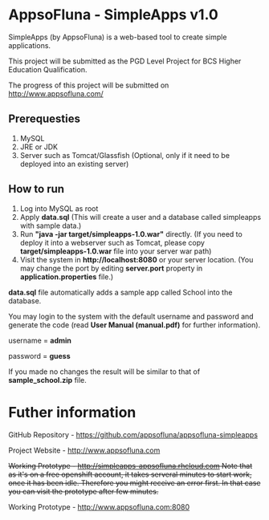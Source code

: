 # AppsoFluna - SimpleApps v1.0

SimpleApps (by AppsoFluna) is a web-based tool to create simple applications.

This project will be submitted as the PGD Level Project for BCS Higher Education Qualification.

The progress of this project will be submitted on http://www.appsofluna.com/

## Prerequesties

1. MySQL
2. JRE or JDK
3. Server such as Tomcat/Glassfish (Optional, only if it need to be deployed into an existing server)

## How to run
1. Log into MySQL as root
2. Apply **data.sql** (This will create a user and a database called simpleapps with sample data.)
3. Run **"java -jar target/simpleapps-1.0.war"** directly. (If you need to deploy it into a webserver such as Tomcat, please copy **target/simpleapps-1.0.war** file into your server war path)
4. Visit the system in **http://localhost:8080** or your server location. (You may change the port by editing **server.port** property in **application.properties** file.)

**data.sql** file automatically adds a sample app called School into the database.

You may login to the system with the default username and password and generate the code (read **User Manual (manual.pdf)** for further information).

username = **admin**

password = **guess**

If you made no changes the result will be similar to that of **sample_school.zip** file.

# Futher information
GitHub Repository - https://github.com/appsofluna/appsofluna-simpleapps

Project Website - http://www.appsofluna.com

~~Working Prototype - http://simpleapps-appsofluna.rhcloud.com
Note that as it's on a free openshift account, it takes serveral minutes to start work, once it has been idle.
Therefore you might receive an error first. In that case you can visit the prototype after few minutes.~~

Working Prototype - http://www.appsofluna.com:8080
